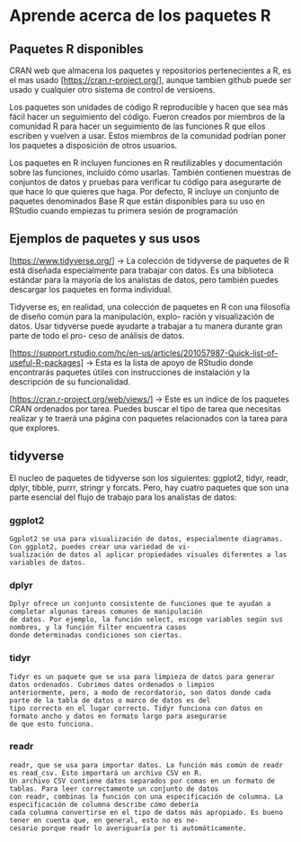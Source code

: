# Aprende acerca de los paquetes R

## Paquetes R disponibles

CRAN web que almacena los paquetes y repositorios pertenecientes a R, es el mas usado [https://cran.r-project.org/], aunque
tambien github puede ser usado y cualquier otro sistema de control de versioens.

Los paquetes son unidades de código R reproducible y hacen que sea más fácil hacer un seguimiento del código. Fueron
creados por miembros de la comunidad R para hacer un seguimiento de las funciones R que ellos escriben y vuelven a usar.
Estos miembros de la comunidad podrían poner los paquetes a disposición de otros usuarios.

Los paquetes en R incluyen funciones en R reutilizables y documentación sobre las funciones, incluido cómo usarlas. También
contienen muestras de conjuntos de datos y pruebas para verificar tu código para asegurarte de que hace lo que quieres
que haga. Por defecto, R incluye un conjunto de paquetes denominados Base R que están disponibles para su uso en RStudio
cuando empiezas tu primera sesión de programación

## Ejemplos de paquetes y sus usos

[https://www.tidyverse.org/] -> La colección de tidyverse de paquetes de R está diseñada especialmente para trabajar con
datos. Es una biblioteca estándar para la mayoría de los analistas de datos, pero también puedes descargar los paquetes
en forma individual.

Tidyverse es, en realidad, una colección de paquetes en R con una filosofía de diseño común para la manipulación, explo-
ración y visualización de datos. Usar tidyverse puede ayudarte a trabajar a tu manera durante gran parte de todo el pro-
ceso de análisis de datos.

[https://support.rstudio.com/hc/en-us/articles/201057987-Quick-list-of-useful-R-packages] -> Esta es la lista de apoyo
de RStudio donde encontrarás paquetes útiles con instrucciones de instalación y la descripción de su funcionalidad.

[https://cran.r-project.org/web/views/] -> Este es un índice de los paquetes CRAN ordenados por tarea. Puedes buscar el
tipo de tarea que necesitas realizar y te traerá una página con paquetes relacionados con la tarea para que explores.

## tidyverse

El nucleo de paquetes de tidyverse son los siguientes: ggplot2, tidyr, readr, dplyr, tibble, purrr, stringr y forcats.
Pero, hay cuatro paquetes que son una parte esencial del flujo de trabajo para los analistas de datos:

### ggplot2

    Ggplot2 se usa para visualización de datos, especialmente diagramas. Con ggplot2, puedes crear una variedad de vi-
    sualización de datos al aplicar propiedades visuales diferentes a las variables de datos.

### dplyr

    Dplyr ofrece un conjunto consistente de funciones que te ayudan a completar algunas tareas comunes de manipulación
    de datos. Por ejemplo, la función select, escoge variables según sus nombres, y la función filter encuentra casos
    donde determinadas condiciones son ciertas.

### tidyr

    Tidyr es un paquete que se usa para limpieza de datos para generar datos ordenados. Cubrimos datos ordenados o limpios
    anteriormente, pero, a modo de recordatorio, son datos donde cada parte de la tabla de datos o marco de datos es del
    tipo correcto en el lugar correcto. Tidyr funciona con datos en formato ancho y datos en formato largo para asegurarse
    de que esto funciona.

### readr

    readr, que se usa para importar datos. La función más común de readr es read_csv. Esto importará un archivo CSV en R.
    Un archivo CSV contiene datos separados por comas en un formato de tablas. Para leer correctamente un conjunto de datos
    con readr, combinas la función con una especificación de columna. La especificación de columna describe cómo debería
    cada columna convertirse en el tipo de datos más apropiado. Es bueno tener en cuenta que, en general, esto no es ne-
    cesario porque readr lo averiguaría por ti automáticamente.
